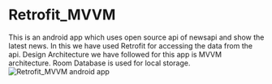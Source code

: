 # Retrofit_MVVM
This is an android app which uses open source api of newsapi and show the latest news.
In this we have used Retrofit for accessing the data from the api.
Design Architecture we have followed for this app is MVVM architecture.
Room Database is used for local storage.
![Retrofit_MVVM android app](https://user-images.githubusercontent.com/40432368/143737267-b85143d0-e6a2-49cb-884d-e3d8672cc1ff.jpeg)
